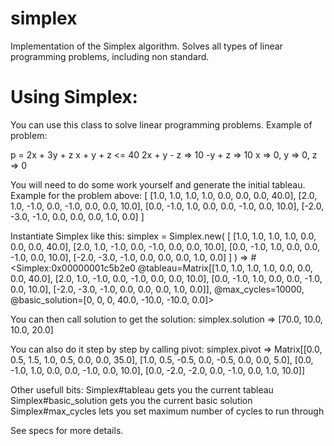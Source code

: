 # simplex
Implementation of the Simplex algorithm. Solves all types of linear programming problems, including non standard.

# Using Simplex:

You can use this class to solve linear programming problems. Example of problem:

p = 2x + 3y + z
x + y + z <= 40
2x + y - z => 10
-y + z => 10
x => 0, y => 0, z => 0

You will need to do some work yourself and generate the initial tableau. Example for the problem above:
[
[1.0, 1.0, 1.0, 1.0, 0.0, 0.0, 0.0, 40.0],
[2.0, 1.0, -1.0, 0.0, -1.0, 0.0, 0.0, 10.0],
[0.0, -1.0, 1.0, 0.0, 0.0, -1.0, 0.0, 10.0],
[-2.0, -3.0, -1.0, 0.0, 0.0, 0.0, 1.0, 0.0]
]

Instantiate Simplex like this:
simplex = Simplex.new( [
[1.0, 1.0, 1.0, 1.0, 0.0, 0.0, 0.0, 40.0],
[2.0, 1.0, -1.0, 0.0, -1.0, 0.0, 0.0, 10.0],
[0.0, -1.0, 1.0, 0.0, 0.0, -1.0, 0.0, 10.0],
[-2.0, -3.0, -1.0, 0.0, 0.0, 0.0, 1.0, 0.0] 
] )
 => #<Simplex:0x00000001c5b2e0 @tableau=Matrix[[1.0, 1.0, 1.0, 1.0, 0.0, 0.0, 0.0, 40.0], 
 [2.0, 1.0, -1.0, 0.0, -1.0, 0.0, 0.0, 10.0], [0.0, -1.0, 1.0, 0.0, 0.0, -1.0, 0.0, 10.0], 
 [-2.0, -3.0, -1.0, 0.0, 0.0, 0.0, 1.0, 0.0]], @max_cycles=10000, 
 @basic_solution=[0, 0, 0, 40.0, -10.0, -10.0, 0.0]> 
 
You can then call solution to get the solution:
simplex.solution
 => [70.0, 10.0, 10.0, 20.0] 
 
You can also do it step by step by calling pivot:
simplex.pivot
=> Matrix[[0.0, 0.5, 1.5, 1.0, 0.5, 0.0, 0.0, 35.0], [1.0, 0.5, -0.5, 0.0, -0.5, 0.0, 0.0, 5.0], 
[0.0, -1.0, 1.0, 0.0, 0.0, -1.0, 0.0, 10.0], [0.0, -2.0, -2.0, 0.0, -1.0, 0.0, 1.0, 10.0]]

Other usefull bits:
Simplex#tableau gets you the current tableau
Simplex#basic_solution gets you the current basic solution
Simplex#max_cycles lets you set maximum number of cycles to run through

See specs for more details.
